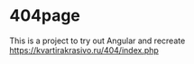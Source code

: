 # 404page
This is a project to try out Angular and recreate https://kvartirakrasivo.ru/404/index.php
